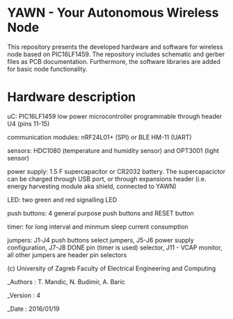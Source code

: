 # YAWN - Your Autonomous Wireless Node
This repository presents the developed hardware and software for wireless node based on PIC16LF1459. The repository includes schematic and gerber files as PCB documentation. Furthermore, the software libraries are added for basic node functionality.

# Hardware description
uC: PIC16LF1459 low power microcontroller programmable through header U4 (pins 11-15)

communication modules: nRF24L01+ (SPI) or BLE HM-11 (UART)

sensors: HDC1080 (temperature and humidity sensor) and OPT3001 (light sensor)

power supply: 1.5 F supercapacitor or CR2032 battery. The supercapacictor can be charged through USB port, or through expansions header (i.e. energy harvesting module aka shield, connected to YAWN)

LED: two green and red signalling LED 

push buttons: 4 general purpose push buttons and RESET button

timer: for long interval and minmum sleep current consumption

jumpers: J1-J4 push buttons select jumpers, J5-J6 power supply configuration, J7-J8 DONE pin (timer is used) selector, J11 - VCAP monitor, all other jumpers are header pin selectors

(c) University of Zagreb Faculty of Electrical Engineering and Computing

_Authors : T. Mandic, N. Budimir, A. Baric

_Version : 4

_Date : 2016/01/19
